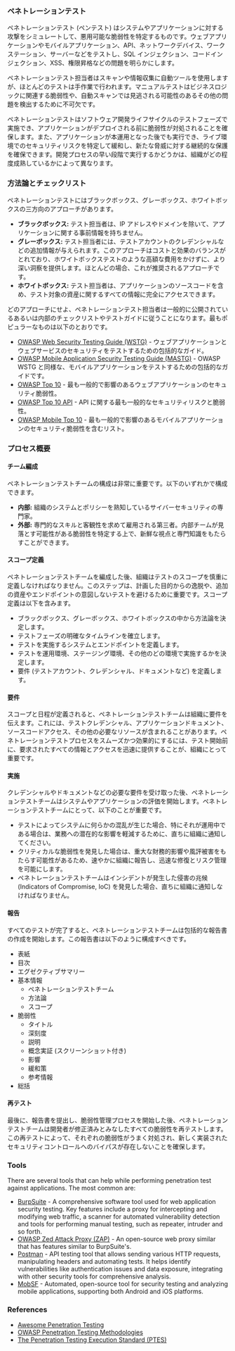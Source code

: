 ### ペネトレーションテスト

ペネトレーションテスト (ペンテスト) はシステムやアプリケーションに対する攻撃をシミュレートして、悪用可能な脆弱性を特定するものです。ウェブアプリケーションやモバイルアプリケーション、API、ネットワークデバイス、ワークステーション、サーバーなどをテストし、SQL インジェクション、コードインジェクション、XSS、権限昇格などの問題を明らかにします。

ペネトレーションテスト担当者はスキャンや情報収集に自動ツールを使用しますが、ほとんどのテストは手作業で行われます。マニュアルテストはビジネスロジックに関連する脆弱性や、自動スキャンでは見逃される可能性のあるその他の問題を検出するために不可欠です。

ペネトレーションテストはソフトウェア開発ライフサイクルのテストフェーズで実施でき、アプリケーションがデプロイされる前に脆弱性が対処されることを確保します。また、アプリケーションが本運用となった後でも実行でき、ライブ環境でのセキュリティリスクを特定して緩和し、新たな脅威に対する継続的な保護を確保できます。開発プロセスの早い段階で実行するかどうかは、組織がどの程度成熟しているかによって異なります。

### 方法論とチェックリスト

ペネトレーションテストにはブラックボックス、グレーボックス、ホワイトボックスの三方向のアプローチがあります。

- **ブラックボックス:** テスト担当者は、IP アドレスやドメインを除いて、アプリケーションに関する事前情報を持ちません。
- **グレーボックス:** テスト担当者には、テストアカウントのクレデンシャルなどの追加情報が与えられます。このアプローチはコストと効果のバランスがとれており、ホワイトボックステストのような高額な費用をかけずに、より深い洞察を提供します。ほとんどの場合、これが推奨されるアプローチです。
- **ホワイトボックス:** テスト担当者は、アプリケーションのソースコードを含め、テスト対象の資産に関するすべての情報に完全にアクセスできます。

どのアプローチにせよ、ペネトレーションテスト担当者は一般的に公開されているあるいは内部のチェックリストやテストガイドに従うことになります。最もポピュラーなものは以下のとおりです。

- [OWASP Web Security Testing Guide (WSTG)](https://owasp.org/www-project-web-security-testing-guide/) - ウェブアプリケーションとウェブサービスのセキュリティをテストするための包括的なガイド。
- [OWASP Mobile Application Security Testing Guide (MASTG)](https://mas.owasp.org/MASTG/) - OWASP WSTG と同様な、モバイルアプリケーションをテストするための包括的なガイドです。
- [OWASP Top 10](https://owasp.org/www-project-top-ten/) - 最も一般的で影響のあるウェブアプリケーションのセキュリティ脆弱性。
- [OWASP Top 10 API](https://owasp.org/API-Security/editions/2023/en/0x11-t10/) - API に関する最も一般的なセキュリティリスクと脆弱性。
- [OWASP Mobile Top 10](https://owasp.org/www-project-mobile-top-10/) - 最も一般的で影響のあるモバイルアプリケーションのセキュリティ脆弱性を含むリスト。

### プロセス概要

#### チーム編成

ペネトレーションテストチームの構成は非常に重要です。以下のいずれかで構成できます。
- **内部:** 組織のシステムとポリシーを熟知しているサイバーセキュリティの専門家。
- **外部:** 専門的なスキルと客観性を求めて雇用される第三者。内部チームが見落とす可能性がある脆弱性を特定する上で、新鮮な視点と専門知識をもたらすことができます。

#### スコープ定義

ペネトレーションテストチームを編成した後、組織はテストのスコープを慎重に定義しなければなりません。このステップは、計画した目的からの逸脱や、追加の資産やエンドポイントの意図しないテストを避けるために重要です。スコープ定義は以下を含みます。
- ブラックボックス、グレーボックス、ホワイトボックスの中から方法論を決定します。
- テストフェーズの明確なタイムラインを確立します。
- テストを実施するシステムとエンドポイントを定義します。
- テストを運用環境、ステージング環境、その他のどの環境で実施するかを決定します。
- 要件 (テストアカウント、クレデンシャル、ドキュメントなど) を定義します。

#### 要件

スコープと日程が定義されると、ペネトレーションテストチームは組織に要件を伝えます。これには、テストクレデンシャル、アプリケーションドキュメント、ソースコードアクセス、その他の必要なリソースが含まれることがあります。ペネトレーションテストプロセスをスムーズかつ効果的にするには、テスト開始前に、要求されたすべての情報とアクセスを迅速に提供することが、組織にとって重要です。

#### 実施

クレデンシャルやドキュメントなどの必要な要件を受け取った後、ペネトレーションテストチームはシステムやアプリケーションの評価を開始します。ペネトレーションテストチームにとって、以下のことが重要です。

- テストによってシステムに何らかの混乱が生じた場合、特にそれが運用中である場合は、業務への潜在的な影響を軽減するために、直ちに組織に通知してください。
- クリティカルな脆弱性を発見した場合は、重大な財務的影響や風評被害をもたらす可能性があるため、速やかに組織に報告し、迅速な修復とリスク管理を可能にします。
- ペネトレーションテストチームはインシデントが発生した侵害の兆候 (Indicators of Compromise, IoC) を発見した場合、直ちに組織に通知しなければなりません。

#### 報告

すべてのテストが完了すると、ペネトレーションテストチームは包括的な報告書の作成を開始します。この報告書は以下のように構成すべきです。

- 表紙
- 目次
- エグゼクティブサマリー
- 基本情報
  - ペネトレーションテストチーム
  - 方法論
  - スコープ
- 脆弱性
  - タイトル
  - 深刻度
  - 説明
  - 概念実証 (スクリーンショット付き)
  - 影響
  - 緩和策
  - 参考情報
- 総括

#### 再テスト

最後に、報告書を提出し、脆弱性管理プロセスを開始した後、ペネトレーションテストチームは開発者が修正済みとみなしたすべての脆弱性を再テストします。この再テストによって、それぞれの脆弱性がうまく対処され、新しく実装されたセキュリティコントロールへのバイパスが存在しないことを確保します。

### Tools

There are several tools that can help while performing penetration test against applications. The most common are:
- [BurpSuite](https://portswigger.net/burp) - A comprehensive software tool used for web application security testing. Key features include a proxy for intercepting and modifying web traffic, a scanner for automated vulnerability detection and tools for performing manual testing, such as repeater, intruder and so forth.
- [OWASP Zed Attack Proxy (ZAP)](https://www.zaproxy.org) - An open-source web proxy similar that has features similar to BurpSuite's.
- [Postman](https://www.postman.com/) - API testing tool that allows sending various HTTP requests, manipulating headers and automating tests. It helps identify vulnerabilities like authentication issues and data exposure, integrating with other security tools for comprehensive analysis.
- [MobSF](https://github.com/MobSF/Mobile-Security-Framework-MobSF) - Automated, open-source tool for security testing and analyzing mobile applications, supporting both Android and iOS platforms.

### References

- [Awesome Penetration Testing](https://github.com/enaqx/awesome-pentest)
- [OWASP Penetration Testing Methodologies](https://owasp.org/www-project-web-security-testing-guide/latest/3-The_OWASP_Testing_Framework/1-Penetration_Testing_Methodologies)
- [The Penetration Testing Execution Standard (PTES)](http://www.pentest-standard.org/index.php/Main_Page)
